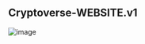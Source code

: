 ## Cryptoverse-WEBSITE.v1 
![image](https://user-images.githubusercontent.com/107072477/229345563-0afda4c4-856b-4b8e-afb3-a557ddbcc006.png)
